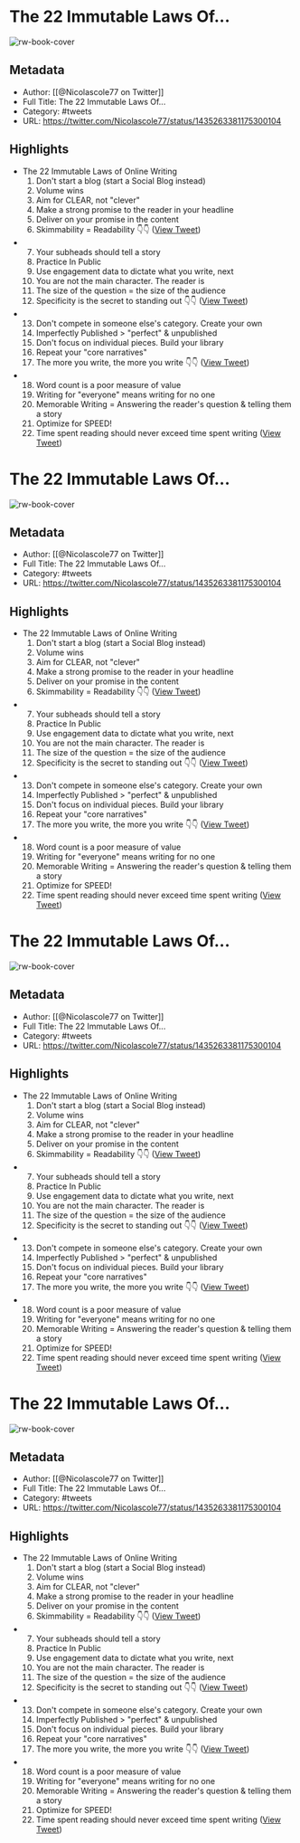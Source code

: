 # The 22 Immutable Laws Of...
![rw-book-cover](https://pbs.twimg.com/profile_images/1430254450388520962/WhR98Tsz.jpg)

## Metadata
- Author: [[@Nicolascole77 on Twitter]]
- Full Title: The 22 Immutable Laws Of...
- Category: #tweets
- URL: https://twitter.com/Nicolascole77/status/1435263381175300104

## Highlights
- The 22 Immutable Laws of Online Writing
  1. Don't start a blog (start a Social Blog instead)
  2. Volume wins
  3. Aim for CLEAR, not "clever"
  4. Make a strong promise to the reader in your headline
  5. Deliver on your promise in the content
  6. Skimmability = Readability
  👇👇 ([View Tweet](https://twitter.com/Nicolascole77/status/1435263381175300104))
- 7. Your subheads should tell a story
  8. Practice In Public 
  9. Use engagement data to dictate what you write, next
  10. You are not the main character. The reader is
  11. The size of the question = the size of the audience
  12. Specificity is the secret to standing out
  👇👇 ([View Tweet](https://twitter.com/Nicolascole77/status/1435263382257483776))
- 13. Don't compete in someone else's category. Create your own
  14. Imperfectly Published > "perfect" & unpublished 
  15. Don't focus on individual pieces. Build your library
  16. Repeat your "core narratives"
  17. The more you write, the more you write
  👇👇 ([View Tweet](https://twitter.com/Nicolascole77/status/1435263383180169222))
- 18. Word count is a poor measure of value
  19. Writing for "everyone" means writing for no one
  20. Memorable Writing = Answering the reader's question & telling them a story
  21. Optimize for SPEED!
  22. Time spent reading should never exceed time spent writing ([View Tweet](https://twitter.com/Nicolascole77/status/1435263384115552259))
# The 22 Immutable Laws Of...

![rw-book-cover](https://pbs.twimg.com/profile_images/1441110928951443460/m27N-yt2.jpg)

## Metadata
- Author: [[@Nicolascole77 on Twitter]]
- Full Title: The 22 Immutable Laws Of...
- Category: #tweets
- URL: https://twitter.com/Nicolascole77/status/1435263381175300104

## Highlights
- The 22 Immutable Laws of Online Writing
  1. Don't start a blog (start a Social Blog instead)
  2. Volume wins
  3. Aim for CLEAR, not "clever"
  4. Make a strong promise to the reader in your headline
  5. Deliver on your promise in the content
  6. Skimmability = Readability
  👇👇 ([View Tweet](https://twitter.com/Nicolascole77/status/1435263381175300104))
- 7. Your subheads should tell a story
  8. Practice In Public 
  9. Use engagement data to dictate what you write, next
  10. You are not the main character. The reader is
  11. The size of the question = the size of the audience
  12. Specificity is the secret to standing out
  👇👇 ([View Tweet](https://twitter.com/Nicolascole77/status/1435263382257483776))
- 13. Don't compete in someone else's category. Create your own
  14. Imperfectly Published > "perfect" & unpublished 
  15. Don't focus on individual pieces. Build your library
  16. Repeat your "core narratives"
  17. The more you write, the more you write
  👇👇 ([View Tweet](https://twitter.com/Nicolascole77/status/1435263383180169222))
- 18. Word count is a poor measure of value
  19. Writing for "everyone" means writing for no one
  20. Memorable Writing = Answering the reader's question & telling them a story
  21. Optimize for SPEED!
  22. Time spent reading should never exceed time spent writing ([View Tweet](https://twitter.com/Nicolascole77/status/1435263384115552259))
# The 22 Immutable Laws Of...

![rw-book-cover](https://pbs.twimg.com/profile_images/1441110928951443460/m27N-yt2.jpg)

## Metadata
- Author: [[@Nicolascole77 on Twitter]]
- Full Title: The 22 Immutable Laws Of...
- Category: #tweets
- URL: https://twitter.com/Nicolascole77/status/1435263381175300104

## Highlights
- The 22 Immutable Laws of Online Writing
  1. Don't start a blog (start a Social Blog instead)
  2. Volume wins
  3. Aim for CLEAR, not "clever"
  4. Make a strong promise to the reader in your headline
  5. Deliver on your promise in the content
  6. Skimmability = Readability
  👇👇 ([View Tweet](https://twitter.com/Nicolascole77/status/1435263381175300104))
- 7. Your subheads should tell a story
  8. Practice In Public 
  9. Use engagement data to dictate what you write, next
  10. You are not the main character. The reader is
  11. The size of the question = the size of the audience
  12. Specificity is the secret to standing out
  👇👇 ([View Tweet](https://twitter.com/Nicolascole77/status/1435263382257483776))
- 13. Don't compete in someone else's category. Create your own
  14. Imperfectly Published > "perfect" & unpublished 
  15. Don't focus on individual pieces. Build your library
  16. Repeat your "core narratives"
  17. The more you write, the more you write
  👇👇 ([View Tweet](https://twitter.com/Nicolascole77/status/1435263383180169222))
- 18. Word count is a poor measure of value
  19. Writing for "everyone" means writing for no one
  20. Memorable Writing = Answering the reader's question & telling them a story
  21. Optimize for SPEED!
  22. Time spent reading should never exceed time spent writing ([View Tweet](https://twitter.com/Nicolascole77/status/1435263384115552259))
# The 22 Immutable Laws Of...

![rw-book-cover](https://pbs.twimg.com/profile_images/1441110928951443460/m27N-yt2.jpg)

## Metadata
- Author: [[@Nicolascole77 on Twitter]]
- Full Title: The 22 Immutable Laws Of...
- Category: #tweets
- URL: https://twitter.com/Nicolascole77/status/1435263381175300104

## Highlights
- The 22 Immutable Laws of Online Writing
  1. Don't start a blog (start a Social Blog instead)
  2. Volume wins
  3. Aim for CLEAR, not "clever"
  4. Make a strong promise to the reader in your headline
  5. Deliver on your promise in the content
  6. Skimmability = Readability
  👇👇 ([View Tweet](https://twitter.com/Nicolascole77/status/1435263381175300104))
- 7. Your subheads should tell a story
  8. Practice In Public 
  9. Use engagement data to dictate what you write, next
  10. You are not the main character. The reader is
  11. The size of the question = the size of the audience
  12. Specificity is the secret to standing out
  👇👇 ([View Tweet](https://twitter.com/Nicolascole77/status/1435263382257483776))
- 13. Don't compete in someone else's category. Create your own
  14. Imperfectly Published > "perfect" & unpublished 
  15. Don't focus on individual pieces. Build your library
  16. Repeat your "core narratives"
  17. The more you write, the more you write
  👇👇 ([View Tweet](https://twitter.com/Nicolascole77/status/1435263383180169222))
- 18. Word count is a poor measure of value
  19. Writing for "everyone" means writing for no one
  20. Memorable Writing = Answering the reader's question & telling them a story
  21. Optimize for SPEED!
  22. Time spent reading should never exceed time spent writing ([View Tweet](https://twitter.com/Nicolascole77/status/1435263384115552259))
